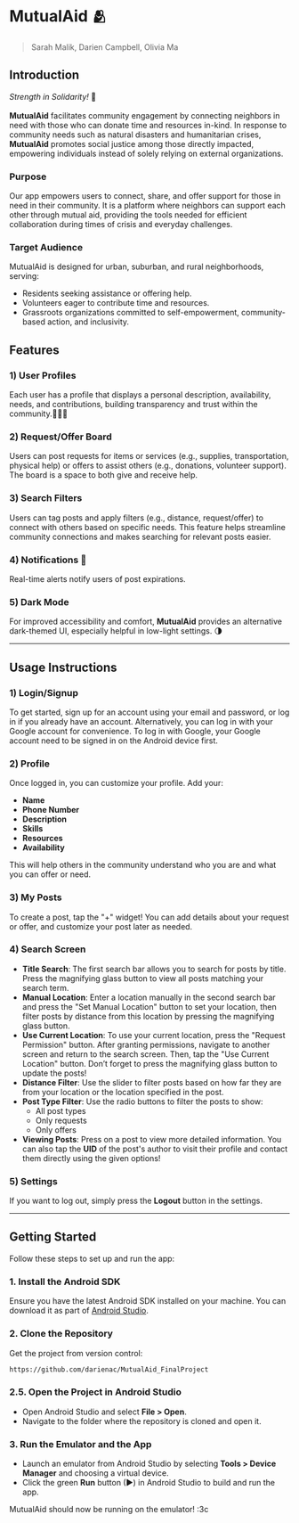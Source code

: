 # MutualAid 🫂
> Sarah Malik, Darien Campbell, Olivia Ma


## Introduction

*Strength in Solidarity!* 🌟\
\
**MutualAid** facilitates community engagement by connecting neighbors in need with those who can donate time and resources in-kind.  In response to community needs such as natural disasters and humanitarian crises, **MutualAid** promotes social justice among those directly impacted, empowering individuals instead of solely relying on external organizations.

### Purpose
Our app empowers users to connect, share, and offer support for those in need in their community. It is a platform where neighbors can support each other through mutual aid, providing the tools needed for efficient collaboration during times of crisis and everyday challenges.

### Target Audience
MutualAid is designed for urban, suburban, and rural neighborhoods, serving:
- Residents seeking assistance or offering help.
- Volunteers eager to contribute time and resources.
- Grassroots organizations committed to self-empowerment, community-based action, and inclusivity.

## Features

### 1) **User Profiles**
Each user has a profile that displays a personal description, availability, needs, and contributions, building transparency and trust within the community.👩‍🤝‍👩

### 2) **Request/Offer Board**
Users can post requests for items or services (e.g., supplies, transportation, physical help) or offers to assist others (e.g., donations, volunteer support). The board is a space to both give and receive help.

### 3) **Search Filters**
Users can tag posts and apply filters (e.g., distance, request/offer) to connect with others based on specific needs. This feature helps streamline community connections and makes searching for relevant posts easier.

### 4) **Notifications 🔔**
Real-time alerts notify users of post expirations.

### 5) **Dark Mode**
For improved accessibility and comfort, **MutualAid** provides an alternative dark-themed UI, especially helpful in low-light settings. 🌗

---

## Usage Instructions

### 1) **Login/Signup**
To get started, sign up for an account using your email and password, or log in if you already have an account. Alternatively, you can log in with your Google account for convenience. To log in with Google, your Google account need to be signed in on the Android device first.

### 2) **Profile**
Once logged in, you can customize your profile. Add your:
- **Name**
- **Phone Number**
- **Description**
- **Skills**
- **Resources**
- **Availability**

This will help others in the community understand who you are and what you can offer or need.

### 3) **My Posts**
To create a post, tap the "+" widget! You can add details about your request or offer, and customize your post later as needed.

### 4) **Search Screen**
- **Title Search**: The first search bar allows you to search for posts by title. Press the magnifying glass button to view all posts matching your search term.
- **Manual Location**: Enter a location manually in the second search bar and press the "Set Manual Location" button to set your location, then filter posts by distance from this location by pressing the magnifying glass button.
- **Use Current Location**: To use your current location, press the "Request Permission" button. After granting permissions, navigate to another screen and return to the search screen. Then, tap the "Use Current Location" button. Don’t forget to press the magnifying glass button to update the posts!
- **Distance Filter**: Use the slider to filter posts based on how far they are from your location or the location specified in the post.
- **Post Type Filter**: Use the radio buttons to filter the posts to show:
  - All post types
  - Only requests
  - Only offers
- **Viewing Posts**: Press on a post to view more detailed information. You can also tap the **UID** of the post's author to visit their profile and contact them directly using the given options!

### 5) **Settings**
If you want to log out, simply press the **Logout** button in the settings.

---

## Getting Started

Follow these steps to set up and run the app:

### 1. Install the Android SDK
Ensure you have the latest Android SDK installed on your machine. You can download it as part of [Android Studio](https://developer.android.com/studio).

### 2. Clone the Repository
Get the project from version control:
```bash
https://github.com/darienac/MutualAid_FinalProject
```

### 2.5. Open the Project in Android Studio
- Open Android Studio and select **File > Open**.
- Navigate to the folder where the repository is cloned and open it.

### 3. Run the Emulator and the App
- Launch an emulator from Android Studio by selecting **Tools > Device Manager** and choosing a virtual device.
- Click the green **Run** button (▶) in Android Studio to build and run the app.

MutualAid should now be running on the emulator! :3c


